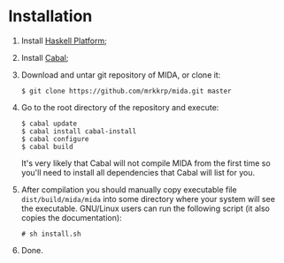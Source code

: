 # Installation

1. Install [Haskell Platform](https://www.haskell.org/platform/);
2. Install [Cabal](https://www.haskell.org/cabal/);
3. Download and untar git repository of MIDA, or clone it:

   ```
   $ git clone https://github.com/mrkkrp/mida.git master
   ```

4. Go to the root directory of the repository and execute:

   ```
   $ cabal update
   $ cabal install cabal-install
   $ cabal configure
   $ cabal build
   ```

   It's very likely that Cabal will not compile MIDA from the first time so
   you'll need to install all dependencies that Cabal will list for you.

5. After compilation you should manually copy executable file
   `dist/build/mida/mida` into some directory where your system will see the
   executable. GNU/Linux users can run the following script (it also copies
   the documentation):

   ```
   # sh install.sh
   ```

6. Done.

